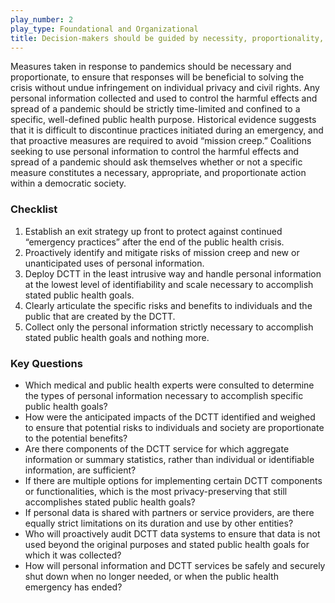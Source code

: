 ```yaml
---
play_number: 2
play_type: Foundational and Organizational
title: Decision-makers should be guided by necessity, proportionality, and purpose limitations
---
```


Measures taken in response to pandemics should be necessary and proportionate, to ensure that responses will be beneficial to solving the crisis without undue infringement on individual privacy and civil rights. Any personal information collected and used to control the harmful effects and spread of a pandemic should be strictly time-limited and confined to a specific, well-defined public health purpose. Historical evidence suggests that it is difficult to discontinue practices initiated during an emergency, and that proactive measures are required to avoid “mission creep.” Coalitions seeking to use personal information to control the harmful effects and spread of a pandemic should ask themselves whether or not a specific measure constitutes a necessary, appropriate, and proportionate action within a democratic society.

### Checklist
1. Establish an exit strategy up front to protect against continued “emergency practices” after the end of the public health crisis.
2. Proactively identify and mitigate risks of mission creep and new or unanticipated uses of personal information.
3. Deploy DCTT in the least intrusive way and handle personal information at the lowest level of identifiability and scale necessary to accomplish stated public health goals.
4. Clearly articulate the specific risks and benefits to individuals and the public that are created by the DCTT.
5. Collect only the personal information strictly necessary to accomplish stated public health goals and nothing more.

### Key Questions
- Which medical and public health experts were consulted to determine the types of personal information necessary to accomplish specific public health goals?
- How were the anticipated impacts of the DCTT identified and weighed to ensure that potential risks to individuals and society are proportionate to the potential benefits? 
- Are there components of the DCTT service for which aggregate information or summary statistics, rather than individual or identifiable information, are sufficient? 
- If there are multiple options for implementing certain DCTT components or functionalities, which is the most privacy-preserving that still accomplishes stated public health goals?
- If personal data is shared with partners or service providers, are there equally strict limitations on its duration and use by other entities?
- Who will proactively audit DCTT data systems to ensure that data is not used beyond the original purposes and stated public health goals for which it was collected? 
- How will personal information and DCTT services be safely and securely shut down when no longer needed, or when the public health emergency has ended? 
